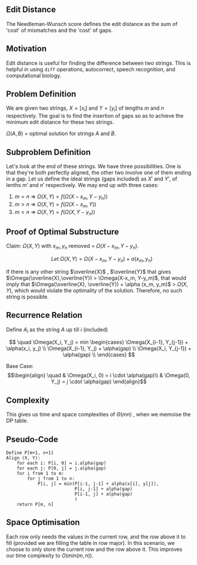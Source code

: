 ## Edit Distance
The Needleman-Wunsch score defines the edit distance as the sum of 'cost' of mismatches and the 'cost' of gaps.

## Motivation
Edit distance is useful for finding the difference between two strings. This is helpful in using `diff` operations, autocorrect, speech recognition, and computational biology.

## Problem Definition
We are given two strings, $X = [x_i]$ and $Y = [y_i]$  of lengths $m$ and $n$ respectively. The goal is to find the insertion of gaps so as to achieve the minimum edit distance for these two strings.

$\Omega(A, B)$ = optimal solution for strings $A$ and $B$.

## Subproblem Definition
Let's look at the end of these strings. We have three possibilities. One is that they're both perfectly aligned, the other two involve one of them ending in a gap. Let us define the ideal strings (gaps included) as $X'$ and $Y'$, of lenths $m'$ and $n'$  respectively. We may end up with three cases:

1) $m = n$ => $\Omega(X,Y) = f(\Omega(X-x_m, Y-y_n))$ 
2) $m > n$  => $\Omega(X,Y) = f(\Omega(X-x_m, Y))$
3) $m < n$  => $\Omega(X,Y) = f(\Omega(X, Y-y_n))$

## Proof of Optimal Substructure
Claim: $\Omega(X,Y)$ with $x_m, y_n$ removed = $\Omega(X-x_m, Y-y_n)$.

$$\quad Let \ \Omega (X, Y) = \Omega (X-x_m, Y-y_n) + \alpha (x_m, y_n)$$

If there is any other string $\overline{X}$ , $\overline{Y}$ that gives $\Omega(\overline{X},\overline{Y}) > \Omega(X-x_m, Y-y_m)$, that would imply that $\Omega(\overline{X}, \overline{Y}) + \alpha (x_m, y_m)$ > $\Omega(X, Y)$, which would violate the optimality of the solution. Therefore, no such string is possible.

## Recurrence Relation
Define $A_i$ as the string $A$ up till $i$ (included)

$$
\quad \Omega(X_i, Y_j) = min
	\begin{cases}
	\Omega(X_{i-1}, Y_{j-1}) + \alpha(x_i, y_j) \\ 
	\Omega(X_{i-1}, Y_j) + \alpha(gap) \\
	\Omega(X_i, Y_{j-1}) + \alpha(gap) \\
	\end{cases}
$$

Base Case:
$$\begin{align}
  \quad & \Omega(X_i, 0) = i \cdot \alpha(gap)\\
        & \Omega(0, Y_j) = j \cdot \alpha(gap)
\end{align}$$
## Complexity
This gives us time and space complexities of $\Theta(mn)$ , when we memoise the DP table.

## Pseudo-Code
```
Define P[m+1, n+1]
Align (X, Y):
	for each i: P[i, 0] = i.alpha(gap)
	for each j: P[0, j] = j.alpha(gap)
	for i from 1 to m:
		for j from 1 to n:
			P[i, j] = min(P[i-1, j-1] + alpha(x[i], y[j]),
						  P[i, j-1] + alpha(gap)
						  P[i-1, j] + alpha(gap)
						  )
	return P[m, n]
```

## Space Optimisation
Each row only needs the values in the current row, and the row above it to fill (provided we are filling the table in row major). In this scenario, we choose to only store the current row and the row above it. This improves our time complexity to $O(min(m, n))$.

